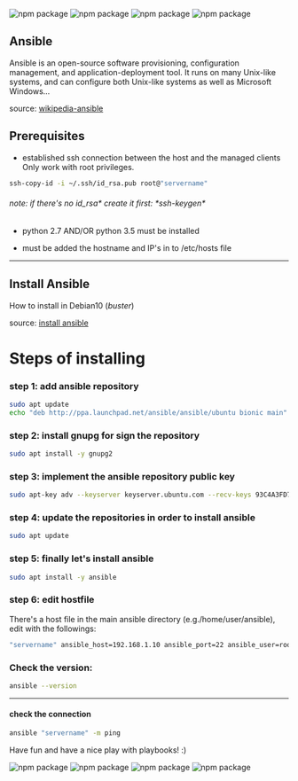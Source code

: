 ![npm package](https://img.shields.io/badge/ubuntu-16.04.6-purple.svg)
![npm package](https://img.shields.io/badge/ansible-2.9.23-black.svg)
![npm package](https://img.shields.io/badge/python-2.7.12-blue.svg)
![npm package](https://img.shields.io/badge/openssh-7.2p2-yellow.svg)


<h2>Ansible</h2>

Ansible is an open-source software provisioning, configuration management, and application-deployment tool. It runs on many
Unix-like systems, and can configure both Unix-like systems as well as Microsoft Windows...

source: [wikipedia-ansible](https://en.wikipedia.org/wiki/Ansible_(software))

<h2>Prerequisites</h2>

  - established ssh connection between the host and the managed clients
    Only work with root privileges.
  ```bash
  ssh-copy-id -i ~/.ssh/id_rsa.pub root@"servername"
  ```
  
  <h6>note: if there's no id_rsa* create it first: *ssh-keygen*</h6>
    
  - python 2.7 AND/OR python 3.5 must be installed

  - must be added the hostname and IP's in to /etc/hosts file

------------------------------------------------------------------------
<h2>Install Ansible</h2>

How to install in Debian10 (*buster*)

source: [install ansible](https://computingforgeeks.com/how-to-install-ansible-awx-on-debian-buster/)

<h1>Steps of installing</h1>

<h3>step 1: add ansible repository</h3>

```bash
sudo apt update
echo "deb http://ppa.launchpad.net/ansible/ansible/ubuntu bionic main" | sudo tee /etc/apt/sources.list.d/ansible.list
```

<h3>step 2: install gnupg for sign the repository</h3>

```bash
sudo apt install -y gnupg2
```

<h3>step 3: implement the ansible repository public key</h3>

```bash
sudo apt-key adv --keyserver keyserver.ubuntu.com --recv-keys 93C4A3FD7BB9C367
```

<h3>step 4: update the repositories in order to install ansible</h3>

```bash
sudo apt update
```

<h3>step 5: finally let's install ansible</h3>

```bash
sudo apt install -y ansible
```

<h3>step 6: edit hostfile</h3>

There's a host file in the main ansible directory (e.g./home/user/ansible), edit with the followings:
    
```bash
"servername" ansible_host=192.168.1.10 ansible_port=22 ansible_user=root
```

<h3>Check the version:</h3>

```bash
ansible --version
```

------------------------------------------------------------------------
<h4>check the connection</h4>

```bash
ansible "servername" -m ping
```

Have fun and have a nice play with playbooks! :)

![npm package](https://img.shields.io/badge/ubuntu-16.04.6-purple.svg)
![npm package](https://img.shields.io/badge/ansible-2.9.23-black.svg)
![npm package](https://img.shields.io/badge/python-2.7.12-blue.svg)
![npm package](https://img.shields.io/badge/openssh-7.2p2-yellow.svg)
